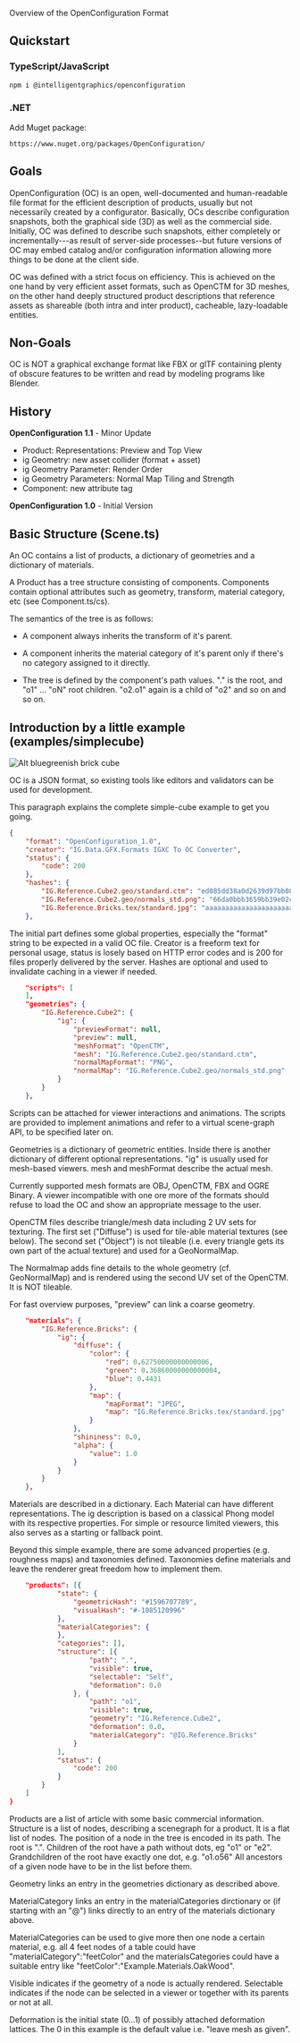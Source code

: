 Overview of the OpenConfiguration Format

## Quickstart
### TypeScript/JavaScript

```sh
npm i @intelligentgraphics/openconfiguration
```

### .NET

Add Muget package:

```
https://www.nuget.org/packages/OpenConfiguration/
```

## Goals

OpenConfiguration (OC) is an open, well-documented and human-readable file format for the efficient description of products, usually but not necessarily created by a configurator. Basically, OCs describe configuration snapshots, both the graphical side (3D) as well as the commercial side. Initially, OC was defined to describe such snapshots, either completely or incrementally---as result of server-side processes--but future versions of OC may embed catalog and/or configuration information allowing more things to be done at the client side.

OC was defined with a strict focus on efficiency. This is achieved on the one hand by very efficient asset formats, such as OpenCTM for 3D meshes, on the other hand deeply structured product descriptions that reference assets as shareable (both intra and inter product), cacheable, lazy-loadable entities.
 
## Non-Goals

OC is NOT a graphical exchange format like FBX or glTF containing plenty of obscure features to be written and read by modeling programs like Blender.

## History

**OpenConfiguration 1.1** - Minor Update

- Product: Representations: Preview and Top View
- ig Geometry: new asset collider (format + asset)
- ig Geometry Parameter: Render Order
- ig Geometry Parameters: Normal Map Tiling and Strength
- Component: new attribute tag

**OpenConfiguration 1.0** - Initial Version

## Basic Structure (Scene.ts)

An OC contains a list of products, a dictionary of geometries and a dictionary of materials. 

A Product has a tree structure consisting of components. Components contain optional attributes such as geometry, transform, material category, etc (see Component.ts/cs).

The semantics of the tree is as follows:

- A component always inherits the transform of it's parent.

- A component inherits the material category of it's parent only if there's no category assigned to it directly.

- The tree is defined by the component's path values. "." is the root, and "o1" ... "oN" root children. "o2.o1" again is a child of "o2" and so on and so on.

## Introduction by a little example (examples/simplecube)

![Alt bluegreenish brick cube](simplecube.png?raw=true "simplecube")

OC is a JSON format, so existing tools like editors and validators can be used for development.

This paragraph explains the complete simple-cube example to get you going.

```json
{
	"format": "OpenConfiguration_1.0",
	"creator": "IG.Data.GFX.Formats IGXC To OC Converter",
	"status": {
		"code": 200
	},
	"hashes": {
		"IG.Reference.Cube2.geo/standard.ctm": "ed085dd38a0d2639d97bb0802932d8b2",
		"IG.Reference.Cube2.geo/normals_std.png": "66da0bbb3659bb39e02cd556b0539f0d",
		"IG.Reference.Bricks.tex/standard.jpg": "aaaaaaaaaaaaaaaaaaaaaaaaaaaaaaa"
	},
```
The initial part defines some global properties, especially the "format" string to be expected in a valid OC file.
Creator is a freeform text for personal usage, status is losely based on  HTTP error codes and is 200 for files properly delivered by the server.
Hashes are optional and used to invalidate caching in a viewer if needed.

```json
	"scripts": [
	],
	"geometries": {
		"IG.Reference.Cube2": {
			"ig": {
				"previewFormat": null,
				"preview": null,
				"meshFormat": "OpenCTM",
				"mesh": "IG.Reference.Cube2.geo/standard.ctm",
				"normalMapFormat": "PNG",
				"normalMap": "IG.Reference.Cube2.geo/normals_std.png"
			}
		}
	},
```
Scripts can be attached for viewer interactions and animations. The scripts are provided to implement animations and refer to a virtual scene-graph API, to be specified later on.

Geometries is a dictionary of geometric entities. Inside there is another dictionary of different optional representations. "ig" is usually used for mesh-based viewers. mesh and meshFormat describe the actual mesh.

Currently supported mesh formats are OBJ, OpenCTM, FBX and OGRE Binary. A viewer incompatible with one ore more of the formats should refuse to load the OC and show an appropriate message to the user.

OpenCTM files describe triangle/mesh data including 2 UV sets for texturing. The first set ("Diffuse") is used for tile-able material textures (see below).
The second set ("Object") is not tileable (i.e. every triangle gets its own part of the actual texture) and used for a GeoNormalMap. 

The Normalmap adds fine details to the whole geometry (cf. GeoNormalMap) and is rendered using the second UV set of the OpenCTM. It is NOT tileable.

For fast overview purposes, "preview" can link a coarse geometry.

```json
	"materials": {
		"IG.Reference.Bricks": {
			"ig": {
				"diffuse": {
					"color": {
						"red": 0.62750000000000006,
						"green": 0.36860000000000004,
						"blue": 0.4431
					},
					"map": {
						"mapFormat": "JPEG",
						"map": "IG.Reference.Bricks.tex/standard.jpg"
					}
				},
				"shininess": 0.0,
				"alpha": {
					"value": 1.0
				}
			}
		}
	},
```

Materials are described in a dictionary. Each Material can have different representations.
The ig description is based on a classical Phong model with its respective properties.
For simple or resource limited viewers, this also serves as a starting or fallback point.

Beyond this simple example, there are some advanced properties (e.g. roughness maps) and 
taxonomies defined. Taxonomies define materials and leave the renderer great freedom
how to implement them. 

```json
	"products": [{
			"state": {
				"geometricHash": "#1596707789",
				"visualHash": "#-1085120996"
			},
			"materialCategories": {
			},
			"categories": [],
			"structure": [{
					"path": ".",
					"visible": true,
					"selectable": "Self",
					"deformation": 0.0
				}, {
					"path": "o1",
					"visible": true,
					"geometry": "IG.Reference.Cube2",
					"deformation": 0.0,
					"materialCategory": "@IG.Reference.Bricks"
				}
			],
			"status": {
				"code": 200
			}
		}
	]
}
```

Products are a list of article with some basic commercial information.
Structure is a list of nodes, describing a scenegraph for a product.
It is a flat list of nodes. The position of a node in the tree is encoded 
in its path. The root is ".". Children of the root have a path without dots,
eg "o1" or "e2". Grandchildren of the root have exactly one dot, e.g. "o1.o56"
All ancestors of a given node have to be in the list before them.

Geometry links an entry in the geometries dictionary as described above.

MaterialCategory links an entry in the materialCategories dirctionary or 
(if starting with an "@") links directly to an entry of the materials 
dictionary above.

MaterialCategories can be used to give more then one node a certain material,
e.g. all 4 feet nodes of a table could have  
"materialCategory":"feetColor" and the materialsCategories could have a suitable
entry like "feetColor":"Example.Materials.OakWood".

Visible indicates if the geometry of a node is actually rendered.
Selectable indicates if the node can be selected in a viewer or together 
with its parents or not at all.

Deformation is the initial state (0...1) of possibly attached deformation 
lattices. The 0 in this example is the default value i.e. "leave mesh as given". 
